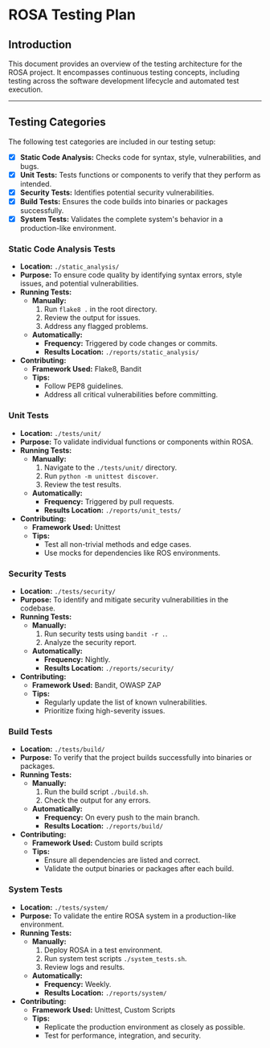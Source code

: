 # ROSA Testing Plan

## Introduction
This document provides an overview of the testing architecture for the ROSA project. It encompasses continuous testing concepts, including testing across the software development lifecycle and automated test execution.

---

## Testing Categories

The following test categories are included in our testing setup:

- [x] **Static Code Analysis:** Checks code for syntax, style, vulnerabilities, and bugs.
- [x] **Unit Tests:** Tests functions or components to verify that they perform as intended.
- [x] **Security Tests:** Identifies potential security vulnerabilities.
- [x] **Build Tests:** Ensures the code builds into binaries or packages successfully.
- [x] **System Tests:** Validates the complete system's behavior in a production-like environment.

### Static Code Analysis Tests
- **Location:** `./static_analysis/`
- **Purpose:** To ensure code quality by identifying syntax errors, style issues, and potential vulnerabilities.
- **Running Tests:**
  - **Manually:**
    1. Run `flake8 .` in the root directory.
    2. Review the output for issues.
    3. Address any flagged problems.
  - **Automatically:**
    - **Frequency:** Triggered by code changes or commits.
    - **Results Location:** `./reports/static_analysis/`
- **Contributing:**
  - **Framework Used:** Flake8, Bandit
  - **Tips:**
    - Follow PEP8 guidelines.
    - Address all critical vulnerabilities before committing.

### Unit Tests
- **Location:** `./tests/unit/`
- **Purpose:** To validate individual functions or components within ROSA.
- **Running Tests:**
  - **Manually:**
    1. Navigate to the `./tests/unit/` directory.
    2. Run `python -m unittest discover`.
    3. Review the test results.
  - **Automatically:**
    - **Frequency:** Triggered by pull requests.
    - **Results Location:** `./reports/unit_tests/`
- **Contributing:**
  - **Framework Used:** Unittest
  - **Tips:**
    - Test all non-trivial methods and edge cases.
    - Use mocks for dependencies like ROS environments.

### Security Tests
- **Location:** `./tests/security/`
- **Purpose:** To identify and mitigate security vulnerabilities in the codebase.
- **Running Tests:**
  - **Manually:**
    1. Run security tests using `bandit -r .`.
    2. Analyze the security report.
  - **Automatically:**
    - **Frequency:** Nightly.
    - **Results Location:** `./reports/security/`
- **Contributing:**
  - **Framework Used:** Bandit, OWASP ZAP
  - **Tips:**
    - Regularly update the list of known vulnerabilities.
    - Prioritize fixing high-severity issues.

### Build Tests
- **Location:** `./tests/build/`
- **Purpose:** To verify that the project builds successfully into binaries or packages.
- **Running Tests:**
  - **Manually:**
    1. Run the build script `./build.sh`.
    2. Check the output for any errors.
  - **Automatically:**
    - **Frequency:** On every push to the main branch.
    - **Results Location:** `./reports/build/`
- **Contributing:**
  - **Framework Used:** Custom build scripts
  - **Tips:**
    - Ensure all dependencies are listed and correct.
    - Validate the output binaries or packages after each build.

### System Tests
- **Location:** `./tests/system/`
- **Purpose:** To validate the entire ROSA system in a production-like environment.
- **Running Tests:**
  - **Manually:**
    1. Deploy ROSA in a test environment.
    2. Run system test scripts `./system_tests.sh`.
    3. Review logs and results.
  - **Automatically:**
    - **Frequency:** Weekly.
    - **Results Location:** `./reports/system/`
- **Contributing:**
  - **Framework Used:** Unittest, Custom Scripts
  - **Tips:**
    - Replicate the production environment as closely as possible.
    - Test for performance, integration, and security.
